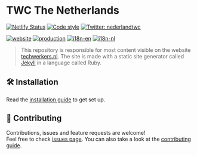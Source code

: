 # TWC The Netherlands

[![Netlify Status][netlify_bagde]][netlify_url]
[![Code style][code_style_badge]][code_style_url]
[![Twitter: nederlandtwc][twitter_badge]][twitter_url]

[![website][website_badge]][website_url]
[![production][production_badge]][production_url]
[![i18n-en][i18n_en_badge]][i18n_en_url]
[![i18n-nl][i18n_nl_badge]][i18n_nl_url]

> This repository is responsible for most content visible on the website [techwerkers.nl](https://techwerkers.nl). The site is made with a static site generator called [Jekyll](https://jekyllrb.com/) in a language called Ruby.

## 🛠️ Installation

Read the [installation guide](./docs/contributing.md) to get set up.

## 🤝 Contributing

Contributions, issues and feature requests are welcome!<br />Feel free to check [issues page](https://github.com/techworkersco/twc-site-nl/issues). You can also take a look at the [contributing guide](./docs/contributing.md).

<!-- Links -->

[code_style_badge]: https://img.shields.io/badge/code%20style-prettier-F7B93E?logo=Prettier
[code_style_url]: /.prettierrc
[netlify_bagde]: https://api.netlify.com/api/v1/badges/05f9fda5-6fd8-418d-9cee-67882c0f5dba/deploy-status
[netlify_url]: https://app.netlify.com/sites/twc-site-nl/deploys
[website_badge]: https://img.shields.io/badge/website-url-blue.svg
[website_url]: https://techwerkers.nl/
[production_badge]: https://img.shields.io/badge/production-url-blue.svg
[production_url]: https://app.netlify.com/sites/twc-site-nl/deploys
[twitter_badge]: https://img.shields.io/twitter/follow/nederlandtwc.svg?style=social
[twitter_url]: https://twitter.com/nederlandtwc

<!-- i18n Links -->

[i18n_en_badge]: https://img.shields.io/badge/i18n-en-orange.svg
[i18n_en_url]: ./_i18n/en.yml
[i18n_nl_badge]: https://img.shields.io/badge/i18n-nl-orange.svg
[i18n_nl_url]: ./_i18n/nl.yml

